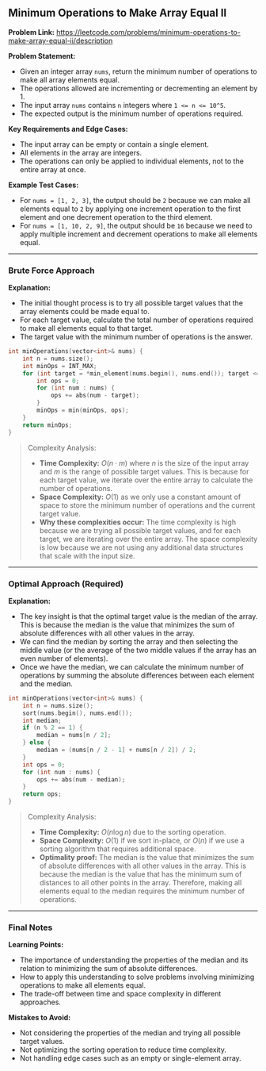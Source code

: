## Minimum Operations to Make Array Equal II

**Problem Link:** https://leetcode.com/problems/minimum-operations-to-make-array-equal-ii/description

**Problem Statement:**
- Given an integer array `nums`, return the minimum number of operations to make all array elements equal.
- The operations allowed are incrementing or decrementing an element by 1.
- The input array `nums` contains `n` integers where `1 <= n <= 10^5`.
- The expected output is the minimum number of operations required.

**Key Requirements and Edge Cases:**
- The input array can be empty or contain a single element.
- All elements in the array are integers.
- The operations can only be applied to individual elements, not to the entire array at once.

**Example Test Cases:**
- For `nums = [1, 2, 3]`, the output should be `2` because we can make all elements equal to `2` by applying one increment operation to the first element and one decrement operation to the third element.
- For `nums = [1, 10, 2, 9]`, the output should be `16` because we need to apply multiple increment and decrement operations to make all elements equal.

---

### Brute Force Approach

**Explanation:**
- The initial thought process is to try all possible target values that the array elements could be made equal to.
- For each target value, calculate the total number of operations required to make all elements equal to that target.
- The target value with the minimum number of operations is the answer.

```cpp
int minOperations(vector<int>& nums) {
    int n = nums.size();
    int minOps = INT_MAX;
    for (int target = *min_element(nums.begin(), nums.end()); target <= *max_element(nums.begin(), nums.end()); target++) {
        int ops = 0;
        for (int num : nums) {
            ops += abs(num - target);
        }
        minOps = min(minOps, ops);
    }
    return minOps;
}
```

> Complexity Analysis:
> - **Time Complexity:** $O(n \cdot m)$ where $n$ is the size of the input array and $m$ is the range of possible target values. This is because for each target value, we iterate over the entire array to calculate the number of operations.
> - **Space Complexity:** $O(1)$ as we only use a constant amount of space to store the minimum number of operations and the current target value.
> - **Why these complexities occur:** The time complexity is high because we are trying all possible target values, and for each target, we are iterating over the entire array. The space complexity is low because we are not using any additional data structures that scale with the input size.

---

### Optimal Approach (Required)

**Explanation:**
- The key insight is that the optimal target value is the median of the array. This is because the median is the value that minimizes the sum of absolute differences with all other values in the array.
- We can find the median by sorting the array and then selecting the middle value (or the average of the two middle values if the array has an even number of elements).
- Once we have the median, we can calculate the minimum number of operations by summing the absolute differences between each element and the median.

```cpp
int minOperations(vector<int>& nums) {
    int n = nums.size();
    sort(nums.begin(), nums.end());
    int median;
    if (n % 2 == 1) {
        median = nums[n / 2];
    } else {
        median = (nums[n / 2 - 1] + nums[n / 2]) / 2;
    }
    int ops = 0;
    for (int num : nums) {
        ops += abs(num - median);
    }
    return ops;
}
```

> Complexity Analysis:
> - **Time Complexity:** $O(n \log n)$ due to the sorting operation.
> - **Space Complexity:** $O(1)$ if we sort in-place, or $O(n)$ if we use a sorting algorithm that requires additional space.
> - **Optimality proof:** The median is the value that minimizes the sum of absolute differences with all other values in the array. This is because the median is the value that has the minimum sum of distances to all other points in the array. Therefore, making all elements equal to the median requires the minimum number of operations.

---

### Final Notes

**Learning Points:**
- The importance of understanding the properties of the median and its relation to minimizing the sum of absolute differences.
- How to apply this understanding to solve problems involving minimizing operations to make all elements equal.
- The trade-off between time and space complexity in different approaches.

**Mistakes to Avoid:**
- Not considering the properties of the median and trying all possible target values.
- Not optimizing the sorting operation to reduce time complexity.
- Not handling edge cases such as an empty or single-element array.